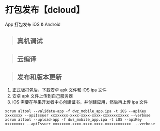 # 打包发布【dcloud】

App 打包发布 iOS & Android

> ## 真机调试

> ## 云编译

> ## 发布和版本更新

1. 正式版打包后，下载安卓 apk 文件和 iOS ipa 文件
2. 安卓 apk 文件上传到自己服务器
3. iOS 需要在苹果开发者中心创建证书，并创建应用，然后再上传 ipa 文件

```
xcrun altool --validate-app -f dwz_mobile_app.ipa -t iOS --apiKey xxxxxxxx --apiIssuer xxxxxxxx-xxxx-xxxx-xxxx-xxxxxxxxxxxx --verbose
xcrun altool --upload-app -f dwz_mobile_app.ipa -t iOS --apiKey xxxxxxxxx --apiIssuer xxxxxxxx-xxxx-xxxx-xxxx-xxxxxxxxxxxx  --verbose
```
